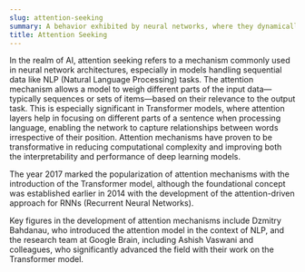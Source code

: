 ```yaml
---
slug: attention-seeking
summary: A behavior exhibited by neural networks, where they dynamically focus computational resources on important parts of the input, enhancing learning and performance.
title: Attention Seeking
---
```


In the realm of AI, attention seeking refers to a mechanism commonly used in neural network architectures, especially in models handling sequential data like NLP (Natural Language Processing) tasks. The attention mechanism allows a model to weigh different parts of the input data—typically sequences or sets of items—based on their relevance to the output task. This is especially significant in Transformer models, where attention layers help in focusing on different parts of a sentence when processing language, enabling the network to capture relationships between words irrespective of their position. Attention mechanisms have proven to be transformative in reducing computational complexity and improving both the interpretability and performance of deep learning models.

The year 2017 marked the popularization of attention mechanisms with the introduction of the Transformer model, although the foundational concept was established earlier in 2014 with the development of the attention-driven approach for RNNs (Recurrent Neural Networks).

Key figures in the development of attention mechanisms include Dzmitry Bahdanau, who introduced the attention model in the context of NLP, and the research team at Google Brain, including Ashish Vaswani and colleagues, who significantly advanced the field with their work on the Transformer model.